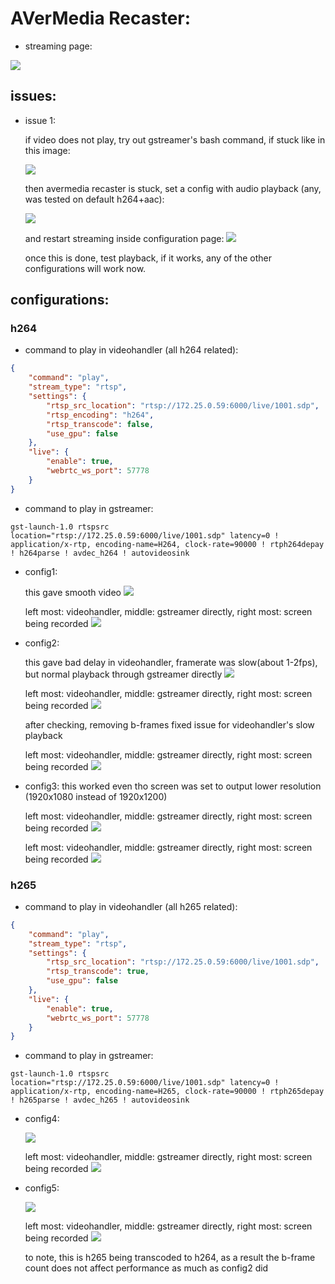 # AVerMedia Recaster:

+ streaming page:

<img src="./imgs/broadcasting.png"></img>

## issues:

+ issue 1:

    if video does not play, try out gstreamer's bash command, if stuck like in this image:

    <img src="./imgs/issue1.png"></img>

    then avermedia recaster is stuck, set a config with audio playback (any, was tested on default h264+aac):

    <img src="./imgs/to_make_start_config.png"></img>

    and restart streaming inside configuration page:
    <img src="./imgs/config_screen.png"></img>

    once this is done, test playback, if it works, any of the other configurations will work now.

## configurations:

### h264

+ command to play in videohandler (all h264 related):

```json
{
    "command": "play",
    "stream_type": "rtsp",
    "settings": {
        "rtsp_src_location": "rtsp://172.25.0.59:6000/live/1001.sdp",
        "rtsp_encoding": "h264",
        "rtsp_transcode": false,
        "use_gpu": false
    },
    "live": {
        "enable": true,
        "webrtc_ws_port": 57778
    }
}
```

+ command to play in gstreamer:
```
gst-launch-1.0 rtspsrc location="rtsp://172.25.0.59:6000/live/1001.sdp" latency=0 ! application/x-rtp, encoding-name=H264, clock-rate=90000 ! rtph264depay ! h264parse ! avdec_h264 ! autovideosink
```

+ config1:
    
    this gave smooth video
    <img src="./imgs/config1.png"></img>

    left most: videohandler, middle: gstreamer directly, right most: screen being recorded
    <img src="./imgs/latency1.png"></img>
    
+ config2:

    this gave bad delay in videohandler, framerate was slow(about 1-2fps), but normal playback through gstreamer directly
    <img src="./imgs/config2.png"></img>

    left most: videohandler, middle: gstreamer directly, right most: screen being recorded
    <img src="./imgs/latency2.png"></img>

    after checking, removing b-frames fixed issue for videohandler's slow playback

    left most: videohandler, middle: gstreamer directly, right most: screen being recorded
    <img src="./imgs/latency2_1.png"></img>

+ config3:
    this worked even tho screen was set to output lower resolution (1920x1080 instead of 1920x1200)

    left most: videohandler, middle: gstreamer directly, right most: screen being recorded
    <img src="./imgs/config3.png"></img>

    left most: videohandler, middle: gstreamer directly, right most: screen being recorded
    <img src="./imgs/latency3.png"></img>


### h265

+ command to play in videohandler (all h265 related):

```json
{
    "command": "play",
    "stream_type": "rtsp",
    "settings": {
        "rtsp_src_location": "rtsp://172.25.0.59:6000/live/1001.sdp",
        "rtsp_transcode": true,
        "use_gpu": false
    },
    "live": {
        "enable": true,
        "webrtc_ws_port": 57778
    }
}
```

+ command to play in gstreamer:
```
gst-launch-1.0 rtspsrc location="rtsp://172.25.0.59:6000/live/1001.sdp" latency=0 ! application/x-rtp, encoding-name=H265, clock-rate=90000 ! rtph265depay ! h265parse ! avdec_h265 ! autovideosink
```

+ config4:
    
    <img src="./imgs/config4.png"></img>

    left most: videohandler, middle: gstreamer directly, right most: screen being recorded
    <img src="./imgs/latency4.png"></img>

+ config5:
    
    <img src="./imgs/config5.png"></img>

    left most: videohandler, middle: gstreamer directly, right most: screen being recorded
    <img src="./imgs/latency5.png"></img>

    to note, this is h265 being transcoded to h264, as a result the b-frame count does not affect performance as much as config2 did

